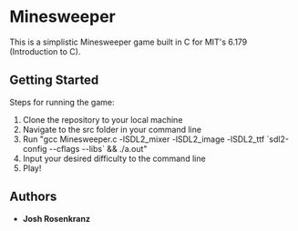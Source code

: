 # Minesweeper

This is a simplistic Minesweeper game built in C for MIT's 6.179 (Introduction to C).

## Getting Started

Steps for running the game:
1. Clone the repository to your local machine
2. Navigate to the src folder in your command line
3. Run "gcc Minesweeper.c -lSDL2_mixer -lSDL2_image -lSDL2_ttf \`sdl2-config --cflags --libs\` && ./a.out"
4. Input your desired difficulty to the command line
5. Play!

## Authors

* **Josh Rosenkranz** 
